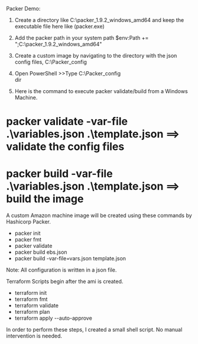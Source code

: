 Packer Demo:

1) Create a directory like C:\packer_1.9.2_windows_amd64 and keep the executable file here like (packer.exe)
2) Add the packer path in your system path
   $env:Path += ";C:\packer_1.9.2_windows_amd64"

3) Create a custom image by navigating to the directory with the json config files,
   C:\Packer_config
4) Open PowerShell >>Type C:\Packer_config\
   dir

4) Here is the command to execute packer validate/build from a Windows Machine.

# packer validate -var-file .\variables.json .\template.json  ==> validate the config files
# packer build -var-file .\variables.json .\template.json ==> build the image



A custom Amazon machine image will be created using these commands by Hashicorp Packer.

 * packer init
 * packer fmt
 * packer validate 
 * packer build ebs.json
 * packer build -var-file=vars.json template.json

Note: All configuration is written in a json file.
 
 Terraform Scripts begin after the ami is created.
 * terraform init
 * terraform fmt
 * terraform validate
 * terraform plan
 * terraform apply --auto-approve
 
 In order to perform these steps, I created a small shell script. No manual intervention is needed.

